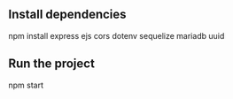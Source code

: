 ## Install dependencies
npm install express ejs cors dotenv sequelize mariadb uuid

## Run the project
npm start
